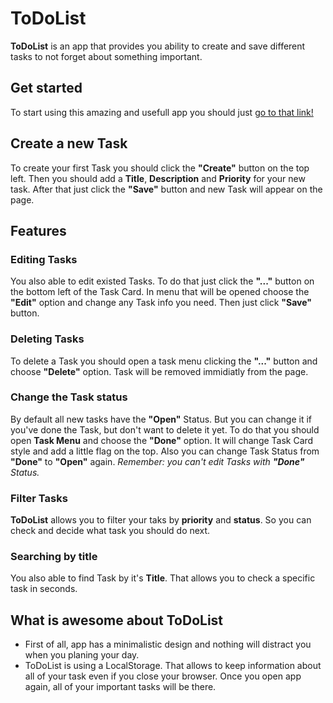 # ToDoList
**ToDoList** is an app that provides you ability to create and save different tasks to not forget about something important.

## Get started
To start using this amazing and usefull app you should just [go to that link!](https://dpotecha.github.io/)

## Create a new Task
To create your first Task you should click the **"Create"** button on the top left. Then you should add a **Title**, **Description** and **Priority** for your new task. After that just click the **"Save"** button and new Task will appear on the page.

## Features

### Editing Tasks
You also able to edit existed Tasks. To do that just click the **"..."** button on the bottom left of the Task Card. In menu that will be opened choose the **"Edit"** option and change any Task info you need. Then just click **"Save"** button.

### Deleting Tasks
To delete a Task you should open a task menu clicking the **"..."** button and choose **"Delete"** option. Task will be removed immidiatly from the page.

### Change the Task status
By default all new tasks have the **"Open"** Status. But you can change it if you've done the Task, but don't want to delete it yet. To do that you should open **Task Menu** and choose the **"Done"** option. It will change Task Card style and add a little flag on the top. Also you can change Task Status from **"Done"** to **"Open"** again. *Remember: you can't edit Tasks with **"Done"** Status.*

### Filter Tasks
**ToDoList** allows you to filter your taks by **priority** and **status**. So you can check and decide what task you should do next.

### Searching by title
You also able to find Task by it's **Title**. That allows you to check a specific task in seconds.

## What is awesome about ToDoList
* First of all, app has a minimalistic design and nothing will distract you when you planing your day.
* ToDoList is using a LocalStorage. That allows to keep information about all of your task even if you close your browser. Once you open app again, all of your important tasks will be there.
